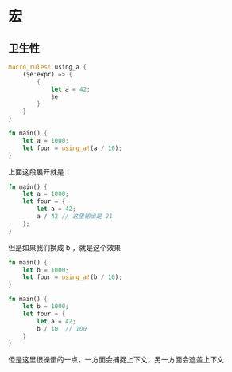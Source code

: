 # 宏

## 卫生性

```rust
macro_rules! using_a {
    ($e:expr) => {
        {
            let a = 42;
            $e
        }
    }
}

fn main() {
    let a = 1000;
    let four = using_a!(a / 10);
}
```

上面这段展开就是：

```rust
fn main() {
    let a = 1000;
    let four = {
        let a = 42;
        a / 42 // 这里输出是 21
    };
}
```

但是如果我们换成 b ，就是这个效果

```rust
fn main() {
    let b = 1000;
    let four = using_a!(b / 10);
}

fn main() {
    let b = 1000;
    let four = {
        let a = 42;
        b / 10  // 100
    }
}
```

但是这里很操蛋的一点，一方面会捕捉上下文，另一方面会遮盖上下文
